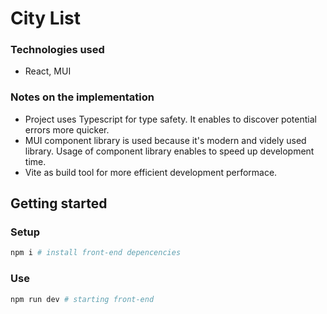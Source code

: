 # City List

### Technologies used

-   React, MUI

### Notes on the implementation

-   Project uses Typescript for type safety. It enables to discover potential errors more quicker.
-   MUI component library is used because it's modern and videly used library. Usage of component library enables to speed up development time.
-   Vite as build tool for more efficient development performace.

## Getting started

### Setup

```bash
npm i # install front-end depencencies
```

### Use

```bash
npm run dev # starting front-end
```

